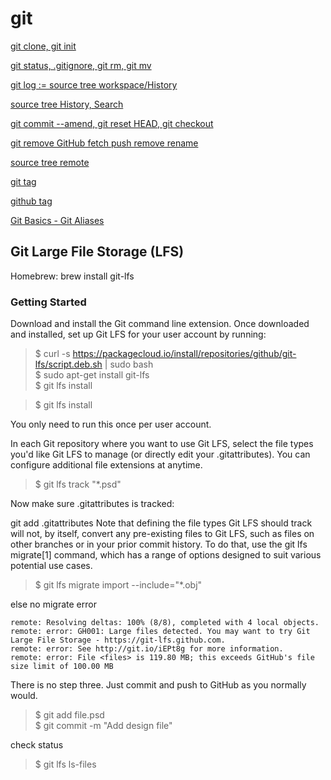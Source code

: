 # git

[git clone, git init](https://git-scm.com/book/en/v2/Git-Basics-Getting-a-Git-Repository)

[git status, .gitignore, git rm, git mv](https://git-scm.com/book/en/v2/Git-Basics-Recording-Changes-to-the-Repository)

[git log := source tree workspace/History](https://git-scm.com/book/en/v2/Git-Basics-Viewing-the-Commit-History)

[source tree History, Search](https://gitbook.tw/chapters/using-git/log.html)

[git commit --amend, git reset HEAD, git checkout](https://git-scm.com/book/en/v2/Git-Basics-Undoing-Things)

[git remove GitHub fetch push remove rename](https://git-scm.com/book/en/v2/Git-Basics-Working-with-Remotes)

[source tree remote](https://gitbook.tw/chapters/github/push-to-github.html)

[git tag](https://git-scm.com/book/en/v2/Git-Basics-Tagging)

[github tag](https://zlargon.gitbooks.io/git-tutorial/content/advanced/tag.html)

[Git Basics - Git Aliases](https://git-scm.com/book/en/v2/Git-Basics-Git-Aliases)


## Git Large File Storage (LFS) 
Homebrew: brew install git-lfs

### Getting Started

Download and install the Git command line extension. Once downloaded and installed, set up Git LFS for your user account by running:

> $ curl -s https://packagecloud.io/install/repositories/github/git-lfs/script.deb.sh | sudo bash  
$ sudo apt-get install git-lfs  
$ git lfs install

>$ git lfs install

You only need to run this once per user account.

In each Git repository where you want to use Git LFS, select the file types you'd like Git LFS to manage (or directly edit your .gitattributes). You can configure additional file extensions at anytime.

>$ git lfs track "*.psd"

Now make sure .gitattributes is tracked:

git add .gitattributes
Note that defining the file types Git LFS should track will not, by itself, convert any pre-existing files to Git LFS, such as files on other branches or in your prior commit history. To do that, use the git lfs migrate[1] command, which has a range of options designed to suit various potential use cases.

>$ git lfs migrate import --include="*.obj"

else no migrate error
```config
remote: Resolving deltas: 100% (8/8), completed with 4 local objects. remote: error: GH001: Large files detected. You may want to try Git Large File Storage - https://git-lfs.github.com.
remote: error: See http://git.io/iEPt8g for more information.
remote: error: File <files> is 119.80 MB; this exceeds GitHub's file size limit of 100.00 MB
```

There is no step three. Just commit and push to GitHub as you normally would.

> $ git add file.psd  
$ git commit -m "Add design file"

check status

>$ git lfs ls-files
